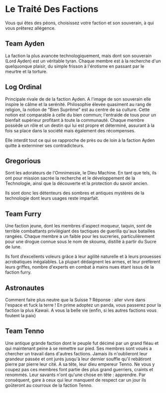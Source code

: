 # Le Traité Des Factions

Vous qui êtes des péons, choisissez votre faction et son souverain, à qui vous prêterez allégence.  

## Team Ayden

La faction la plus avancée technologiquement, mais dont son souverain (Lord Ayden) est un véritable tyran. Chaque membre est à la recherche d'un quelquonque plaisir, du simple frisson à l'érotisme en passant par le meurtre et la torture.

## Log Ordinal

Principale rivale de de la faction Ayden. A l'image de son souverain elle inspire le câlme et la serénité. Philosophie élevée quasiment au rang de religion, la notion de "Bien Suprême"  est au centre de sa  culture. Cette notion est comparable à celle du bien commun; l'entraide de tous pour un bienfait supérieur profitant à toute la communauté. Chaque membre possède un rôle et un destin qui lui est propre et déterminé, assurant à la fois sa place dans la société mais également des récompenses.

Elle interdit tout ce qui se rapproche de près ou de loin à la faction Ayden quitte à exterminer ses contradicteurs.

## Gregorious

Sont les adorateurs de l'Omnimessie, le Dieu Machine. En tant que tels, ils ont pour mission sacrée la recherche et le développement de la Technologie, ainsi que la découverte et la protection du savoir ancien.

Ils sont donc les détenteurs des sombres et antiques mystères de la technologie dont leurs usages reste imparfait.

## Team Furry

Une faction jeune, dont les membres d'aspect moqueur, taquin, sont de terrible combattants privilégiant des tactiques de guerilla qu'aux batailles rangées.
Chaque membre a  un faible pour les sucreries, particulièrement pour une drogue connue sous le nom de skouma, distillé à partir du Sucre de lune.

Ils font d’excellents voleurs grâce à leur agilité naturelle et à leurs prouesses acrobatiques inégalables. La plupart dédaignent les armes, et leur préfèrent leurs griffes, nombre d'experts en combat à mains nues étant issus de la faction furry.

## Astronautes

Comment faire plus neutre que la Suisse ? Réponse : aller vivre dans l'espace et fuck la terre ! En prime adoptez un panda, vous passerez pour la faction la plus Kawaii. A vous la belle vie (enfin, si les autres factions vous foutent la paix)

## Team Tenno

Une antique grande faction dont le peuple fut décimé par un grand fléau et qui maintenant peine à se remettre sur pied. Ses membres sont voués a chercher un travail dans d'autres factions. Jamais ils n'oublieront leur grandeur passée et ont jurés jusqu'à leur dernier souffle qu'il rebâtiront pierre par pierre leur cité. A sa tête, leur dieu empereur Tenno. Ne vous y coupez pas ces membres font partie des plus grand guerriers, craints et renommés. Leur savants n'ont qu'une chose en tête : apprendre. Par conséquent, gare à ceux qui leur manquent de respect car un jour ils goûteront au courroux de la faction Tenno.

